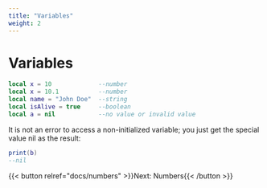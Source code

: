 ```yaml
---
title: "Variables"
weight: 2
---
```


# Variables

```lua
local x = 10             --number
local x = 10.1           --number
local name = "John Doe"  --string
local isAlive = true     --boolean
local a = nil            --no value or invalid value
```

It is not an error to access a non-initialized variable; you just get the special value nil as the result:

```lua
print(b)
--nil
```

{{< button relref="docs/numbers"  >}}Next: Numbers{{< /button >}}
